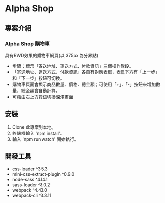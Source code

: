 # Alpha Shop
## 專案介紹
### Alpha Shop 購物車

具有RWD效果的購物車網頁(以 375px 為分界點)
- 步驟：標示「寄送地址、運送方式、付款資訊」三個操作階段。
- 「寄送地址、運送方式、付款資訊」各自有對應表單，表單下方有「上一步」和「下一步」按鈕可切換。
- 購物車頁面會顯示商品數量、價格、總金額；可使用「+」、「-」按鈕來增加數量，總金額會自動計算。
- 可藉由右上方按鈕切換深淺畫面

## 安裝
1. Clone 此專案到本地。
2. 終端機輸入 'npm install'。
3. 輸入 'npm run watch' 開始執行。


## 開發工具
- css-loader ^3.5.3
- mini-css-extract-plugin ^0.9.0
- node-sass ^4.14.1
- sass-loader ^8.0.2
- webpack ^4.43.0
- webpack-cli ^3.3.11